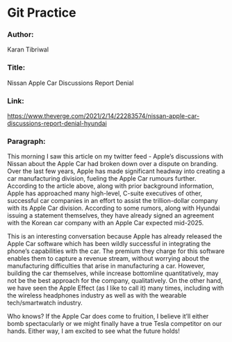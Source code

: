 # Git Practice

### Author: ###
Karan Tibriwal

### Title: ###
Nissan Apple Car Discussions Report Denial

### Link: ###

https://www.theverge.com/2021/2/14/22283574/nissan-apple-car-discussions-report-denial-hyundai

### Paragraph: ###

This morning I saw this article on my twitter feed - Apple’s discussions with Nissan about the Apple Car had broken down over a dispute on branding. Over the last few years, Apple has made significant headway into creating a car manufacturing division, fueling the Apple Car rumours further. According to the article above, along with prior background information, Apple has approached many high-level, C-suite executives of other, successful car companies in an effort to assist the trillion-dollar company with its Apple Car division. According to some rumors, along with Hyundai issuing a statement themselves, they have already signed an agreement with the Korean car company with an Apple Car expected mid-2025.  

This is an interesting conversation because Apple has already released the Apple Car software which has been wildly successful in integrating the phone’s capabilities with the car. The premium they charge for this software enables them to capture a revenue stream, without worrying about the manufacturing difficulties that arise in manufacturing a car. However, building the car themselves, while increase bottomline quantitatively, may not be the best approach for the company, qualitatively. On the other hand, we have seen the Apple Effect (as I like to call it) many times, including with the wireless headphones industry as well as with the wearable tech/smartwatch industry. 

Who knows? If the Apple Car does come to fruition, I believe it’ll either bomb spectacularly or we might finally have a true Tesla competitor on our hands. Either way, I am excited to see what the future holds! 